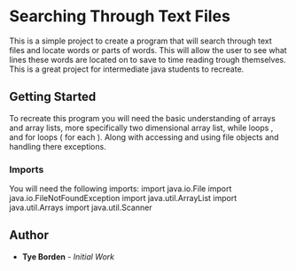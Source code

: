 # Searching Through Text Files
This is a simple project to create a program that will search through text files
and locate words or parts of words. This will allow the user to see what lines 
these words are located on to save to time reading trough themselves. This is a 
great project for intermediate java students to recreate.

## Getting Started
To recreate this program you will need the basic understanding of arrays and 
array lists, more specifically  two dimensional array list, while loops ,
and for loops ( for each ). Along with accessing and using file objects and 
handling there exceptions.

### Imports
You will need the following imports:
import java.io.File
import java.io.FileNotFoundException
import java.util.ArrayList
import java.util.Arrays
import java.util.Scanner 

## Author
* **Tye Borden** - *Initial Work*
